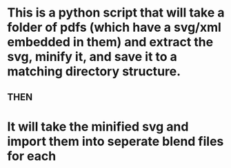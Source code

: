 # This is a python script that will take a folder of pdfs (which have a svg/xml embedded in them) and extract the svg, minify it, and save it to a matching directory structure.
## THEN
# It will take the minified svg and import them into seperate blend files for each

